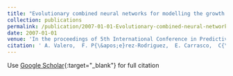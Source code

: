 ```yaml
---
title: "Evolutionary combined neural networks for modelling the growth boundaries for a five strain Staphylococcus cocktail against temperature and pH and water activity"
collection: publications
permalink: /publication/2007-01-01-Evolutionary-combined-neural-networks-for-modelling-the-growth-boundaries-for-a-five-strain-Staphylococcus-cocktail-against-temperature-and-pH-and-water-activity
date: 2007-01-01
venue: 'In the proceedings of 5th International Conference in Predictive Modelling in Foods (PMF07)'
citation: ' A. Valero,  F. P{\&apos;e}rez-Rodriguez,  E. Carrasco,  C{\&apos;e}sar Herv{\&apos;a}s-Mart{\&apos;i}nez,  Pedro Guti{\&apos;e}rrez,  Juan Fern{\&apos;a}ndez,  R.M. Garcia,  G. Zurera, &quot;Evolutionary combined neural networks for modelling the growth boundaries for a five strain Staphylococcus cocktail against temperature and pH and water activity.&quot; In the proceedings of 5th International Conference in Predictive Modelling in Foods (PMF07), 2007.'
---
```

Use [Google Scholar](https://scholar.google.com/scholar?q=Evolutionary+combined+neural+networks+for+modelling+the+growth+boundaries+for+a+five+strain+Staphylococcus+cocktail+against+temperature+and+pH+and+water+activity){:target="_blank"} for full citation